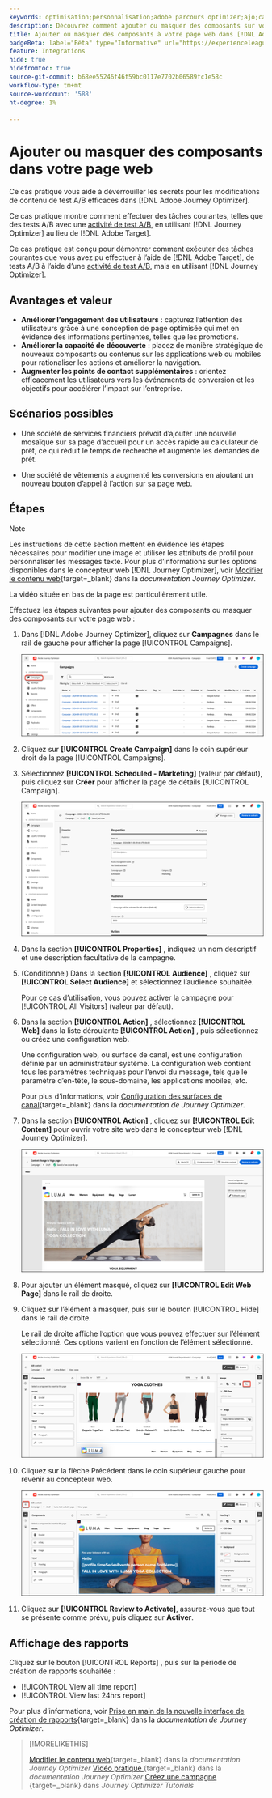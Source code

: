 ```yaml
---
keywords: optimisation;personnalisation;adobe parcours optimizer;ajo;cas d’utilisation;scénarios;ajouter du contenu;masquer du contenu;ajouter des composants;masquer des composants
description: Découvrez comment ajouter ou masquer des composants sur votre page web à l’aide de  [!DNL Adobe Journey Optimizer].
title: Ajouter ou masquer des composants à votre page web dans [!DNL Adobe Journey Optimizer]
badgeBeta: label="Bêta" type="Informative" url="https://experienceleague.adobe.com/docs/target/using/introduction/intro.html#beta newtab=true?lang=fr" tooltip="Quelles sont les fonctionnalités bêta dans  [!DNL Adobe Target] ?"
feature: Integrations
hide: true
hidefromtoc: true
source-git-commit: b68ee55246f46f59bc0117e7702b06589fc1e58c
workflow-type: tm+mt
source-wordcount: '588'
ht-degree: 1%

---
```


# Ajouter ou masquer des composants dans votre page web

Ce cas pratique vous aide à déverrouiller les secrets pour les modifications de contenu de test A/B efficaces dans [!DNL Adobe Journey Optimizer].

Ce cas pratique montre comment effectuer des tâches courantes, telles que des tests A/B avec une [activité de test A/B](/help/main/c-activities/t-test-ab/test-ab.md), en utilisant [!DNL Journey Optimizer] au lieu de [!DNL Adobe Target].

Ce cas pratique est conçu pour démontrer comment exécuter des tâches courantes que vous avez pu effectuer à l’aide de [!DNL Adobe Target], de tests A/B à l’aide d’une [ activité de test A/B](/help/main/c-activities/t-test-ab/test-ab.md), mais en utilisant [!DNL Journey Optimizer].

## Avantages et valeur

* **Améliorer l’engagement des utilisateurs** : capturez l’attention des utilisateurs grâce à une conception de page optimisée qui met en évidence des informations pertinentes, telles que les promotions.
* **Améliorer la capacité de découverte** : placez de manière stratégique de nouveaux composants ou contenus sur les applications web ou mobiles pour rationaliser les actions et améliorer la navigation.
* **Augmenter les points de contact supplémentaires** : orientez efficacement les utilisateurs vers les événements de conversion et les objectifs pour accélérer l’impact sur l’entreprise.

## Scénarios possibles

* Une société de services financiers prévoit d’ajouter une nouvelle mosaïque sur sa page d’accueil pour un accès rapide au calculateur de prêt, ce qui réduit le temps de recherche et augmente les demandes de prêt.

* Une société de vêtements a augmenté les conversions en ajoutant un nouveau bouton d’appel à l’action sur sa page web.

## Étapes

>[!NOTE]
>
>Les instructions de cette section mettent en évidence les étapes nécessaires pour modifier une image et utiliser les attributs de profil pour personnaliser les messages texte. Pour plus d’informations sur les options disponibles dans le concepteur web [!DNL Journey Optimizer], voir [Modifier le contenu web](https://experienceleague.adobe.com/en/docs/journey-optimizer/using/web/author-web-pages/edit-web-content){target=_blank} dans la *documentation Journey Optimizer*.
>
>La vidéo située en bas de la page est particulièrement utile.

Effectuez les étapes suivantes pour ajouter des composants ou masquer des composants sur votre page web :

1. Dans [!DNL Adobe Journey Optimizer], cliquez sur **Campagnes** dans le rail de gauche pour afficher la page [!UICONTROL Campaigns].

   ![Page d’entrée Adobe Journey Optimizer avec l’onglet Campagnes surligné.](/help/main/c-integrating-target-with-mac/ajo/assets/ajo-landing-page.png)

1. Cliquez sur **[!UICONTROL Create Campaign]** dans le coin supérieur droit de la page [!UICONTROL Campaigns].

1. Sélectionnez **[!UICONTROL Scheduled - Marketing]** (valeur par défaut), puis cliquez sur **Créer** pour afficher la page de détails [!UICONTROL Campaign].

   ![Page Détails de la campagne dans Adobe Journey Optimizer](/help/main/c-integrating-target-with-mac/ajo/assets/campaign-details.png)

1. Dans la section **[!UICONTROL Properties]** , indiquez un nom descriptif et une description facultative de la campagne.

1. (Conditionnel) Dans la section **[!UICONTROL Audience]** , cliquez sur **[!UICONTROL Select Audience]** et sélectionnez l’audience souhaitée.

   Pour ce cas d’utilisation, vous pouvez activer la campagne pour [!UICONTROL All Visitors] (valeur par défaut).

1. Dans la section **[!UICONTROL Action]** , sélectionnez **[!UICONTROL Web]** dans la liste déroulante **[!UICONTROL Action]** , puis sélectionnez ou créez une configuration web.

   Une configuration web, ou surface de canal, est une configuration définie par un administrateur système. La configuration web contient tous les paramètres techniques pour l’envoi du message, tels que le paramètre d’en-tête, le sous-domaine, les applications mobiles, etc.

   Pour plus d’informations, voir [Configuration des surfaces de canal](https://experienceleague.adobe.com/en/docs/journey-optimizer/using/configuration/channel-surfaces#set-up-channel-surfaces){target=_blank} dans la *documentation de Journey Optimizer*.

1. Dans la section **[!UICONTROL Action]** , cliquez sur **[!UICONTROL Edit Content]** pour ouvrir votre site web dans le concepteur web [!DNL Journey Optimizer].

   ![Landing page Yoga sur le site web LUMA](/help/main/c-integrating-target-with-mac/ajo/assets/luma-yoga-landing.png)

1. Pour ajouter un élément masqué, cliquez sur **[!UICONTROL Edit Web Page]** dans le rail de droite.

1. Cliquez sur l’élément à masquer, puis sur le bouton [!UICONTROL Hide] dans le rail de droite.

   Le rail de droite affiche l’option que vous pouvez effectuer sur l’élément sélectionné. Ces options varient en fonction de l’élément sélectionné.

   ![Bouton Masquer l’élément](/help/main/c-integrating-target-with-mac/ajo/assets/hide-element.png)

1. Cliquez sur la flèche Précédent dans le coin supérieur gauche pour revenir au concepteur web.

   ![Flèche vers l’arrière](/help/main/c-integrating-target-with-mac/ajo/assets/back-arrow.png)

1. Cliquez sur **[!UICONTROL Review to Activate]**, assurez-vous que tout se présente comme prévu, puis cliquez sur **Activer**.

## Affichage des rapports

Cliquez sur le bouton [!UICONTROL Reports] , puis sur la période de création de rapports souhaitée :

* [!UICONTROL View all time report]
* [!UICONTROL View last 24hrs report]

Pour plus d’informations, voir [Prise en main de la nouvelle interface de création de rapports](https://experienceleague.adobe.com/en/docs/journey-optimizer/using/channel-report/report-gs-cja){target=_blank} dans la *documentation de Journey Optimizer*.

>[!MORELIKETHIS]
>
>[Modifier le contenu web](https://experienceleague.adobe.com/en/docs/journey-optimizer/using/web/author-web-pages/edit-web-content){target=_blank} dans la *documentation Journey Optimizer*
>[Vidéo pratique ](https://experienceleague.adobe.com/en/docs/journey-optimizer/using/web/author-web-pages/edit-web-content#video){target=_blank} dans la *documentation Journey Optimizer*
>[Créez une campagne ](https://experienceleague.adobe.com/en/docs/journey-optimizer-learn/tutorials/create-campaigns/create-a-campaign){target=_blank} dans *Journey Optimizer Tutorials*